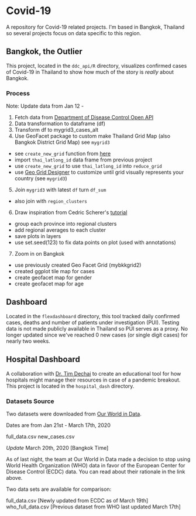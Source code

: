 # Covid-19

A repository for Covid-19 related projects. I'm based in Bangkok, Thailand so several projects focus on data specific to this region.

## Bangkok, the Outlier

This project, located in the `ddc_api/R` directory, visualizes confirmed cases of Covid-19 in Thailand to show how much of the story is *really* about Bangkok. 

### Process

Note: Update data from Jan 12 - 
1. Fetch data from [Department of Disease Control Open API](https://covid19.th-stat.com/th/api)
2. Data transformation to dataframe (df)
3. Transform df to mygrid3_cases_alt
4. Use GeoFacet package to custom make Thailand Grid Map (also Bangkok District Grid Map) see `mygrid3`
- see `create_new_grid` function from [here](https://github.com/johnjosephhorton/geofacet/blob/master/R/create_new_grid.R)
- import `thai_latlong_id` data frame from previous project
- use `create_new_grid` to use `thai_latlong_id` into `reduce_grid`
- use [Geo Grid Designer](https://hafen.github.io/grid-designer/) to customize until grid visually represents your country (see `mygrid3`)

5. Join `mygrid3` with latest `df` turn `df_sum`
- also join with `region_clusters`

6. Draw inspiration from Cedric Scherer's [tutorial](https://cedricscherer.netlify.app/2019/05/17/the-evolution-of-a-ggplot-ep.-1/)
- group each province into regional clusters
- add regional averages to each cluster
- save plots in layers
- use set.seed(123) to fix data points on plot (used with annotations)

7. Zoom in on Bangkok
- use previously created Geo Facet Grid (mybkkgrid2)
- created ggplot tile map for cases
- create geofacet map for gender
- create geofacet map for age

## Dashboard

Located in the `flexdashboard` directory, this tool tracked daily confirmed cases, deaths and number of patients under investigation (PUI). Testing data is not made publicly available in Thailand so PUI serves as a proxy. No longer updated since we've reached 0 new cases (or single digit cases) for nearly two weeks. 

## Hospital Dashboard

A collaboration with [Dr. Tim Dechai](https://www.linkedin.com/in/tim-decha-952b4b1a7/) to create an educational tool for how hospitals might manage their resources in case of a pandemic breakout. This project is located in the `hospital_dash` directory.

### Datasets Source
Two datasets were downloaded from [Our World in Data](https://ourworldindata.org/coronavirus-source-data).

Dates are from Jan 21st - March 17th, 2020

full_data.csv
new_cases.csv

*Update* March 20th, 2020 [Bangkok Time]

As of last night, the team at Our World in Data made a decision to stop using World Health Organization (WHO) data in favor of the European Center for Disease Control (ECDC) data. You can read about their rationale in the link above.

Two data sets are available for comparison:

full_data.csv [Newly updated from ECDC as of March 19th]
who_full_data.csv [Previous dataset from WHO last updated March 17th]

